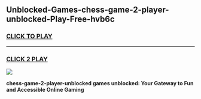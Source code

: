 
## Unblocked-Games-chess-game-2-player-unblocked-Play-Free-hvb6c
<h3>
<a href="https://premium76.site?title=chess-game-2-player-unblocked&ref=21A">CLICK TO PLAY</a></h3>
<hr>

<h3>
<a href="https://premium76.site?title=chess-game-2-player-unblocked&ref=21A">CLICK 2 PLAY</a>
  
</h3>

<a href="https://premium76.site?title=chess-game-2-player-unblocked&ref=21A"><img src="https://clearcache.store/games.png"></a>


**chess-game-2-player-unblocked games unblocked: Your Gateway to Fun and Accessible Online Gaming**

